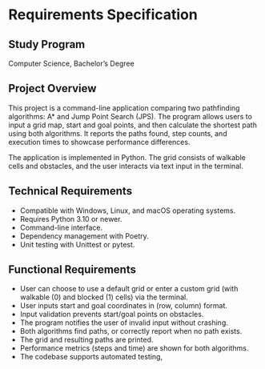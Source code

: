 # Requirements Specification

## Study Program
Computer Science, Bachelor’s Degree

## Project Overview
This project is a command-line application comparing two pathfinding algorithms: A* and Jump Point Search (JPS). The program allows users to input a grid map, start and goal points, and then calculate the shortest path using both algorithms. It reports the paths found, step counts, and execution times to showcase performance differences.

The application is implemented in Python. The grid consists of walkable cells and obstacles, and the user interacts via text input in the terminal.

## Technical Requirements
- Compatible with Windows, Linux, and macOS operating systems.
- Requires Python 3.10 or newer.
- Command-line interface.
- Dependency management with Poetry.
- Unit testing with Unittest or pytest.

## Functional Requirements
- User can choose to use a default grid or enter a custom grid (with walkable (0) and blocked (1) cells) via the terminal.
- User inputs start and goal coordinates in (row, column) format.
- Input validation prevents start/goal points on obstacles.
- The program notifies the user of invalid input without crashing.
- Both algorithms find paths, or correctly report when no path exists.
- The grid and resulting paths are printed.
- Performance metrics (steps and time) are shown for both algorithms.
- The codebase supports automated testing,